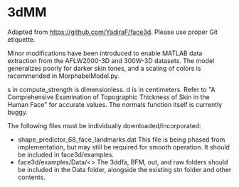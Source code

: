 # 3dMM
Adapted from https://github.com/YadiraF/face3d. Please use proper Git etiquette.

Minor modifications have been introduced to enable MATLAB data extraction from the AFLW2000-3D and 300W-3D datasets. The model generalizes poorly for darker skin tones, and a scaling of colors is recommended in MorphabelModel.py.

s in compute_strength is dimensionless. d is in centimeters. Refer to "A Comprehensive Examination of Topographic Thickness of Skin in the Human Face" for accurate values. The normals function itself is currently buggy.

The following files must be individually downloaded/incorporated:

- shape_predictor_68_face_landmarks.dat
  This file is being phased from implementation, but may still be required for smooth operation. It should   
  be included in face3d/examples.
- face3d/examples/Data/<>
  The 3ddfa, BFM, out, and raw folders should be included in the Data folder, alongside the existing stn 
  folder and other contents.
